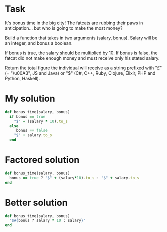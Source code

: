 # Task
It's bonus time in the big city! The fatcats are rubbing their paws in anticipation... but who is going to make the most money?

Build a function that takes in two arguments (salary, bonus). Salary will be an integer, and bonus a boolean.

If bonus is true, the salary should be multiplied by 10. If bonus is false, the fatcat did not make enough money and must receive only 
his stated salary.

Return the total figure the individual will receive as a string prefixed with 
"£" (= "\u00A3", JS and Java) or "$" (C#, C++, Ruby, Clojure, Elixir, PHP and Python, Haskell).

# My solution
```ruby
def bonus_time(salary, bonus)
  if bonus == true
    "$" + (salary * 10).to_s
  else
     bonus == false
    "$" + salary.to_s
  end
  ```

# Factored solution
```ruby
def bonus_time(salary, bonus)
  bonus == true ? "$" + (salary*10).to_s : "$" + salary.to_s
end
```

# Better solution
```ruby
def bonus_time(salary, bonus)
  "$#{bonus ? salary * 10 : salary}"
end
```
